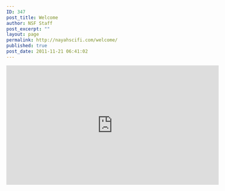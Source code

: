 ```yaml
---
ID: 347
post_title: Welcome
author: NSF Staff
post_excerpt: ""
layout: page
permalink: http://nayahscifi.com/welcome/
published: true
post_date: 2011-11-21 06:41:02
---
```

<iframe src="http://www.youtube.com/embed/Hl2wWFW486k" frameborder="0" width="560" height="315"></iframe>